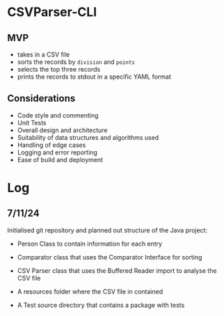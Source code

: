 # CSVParser-CLI

## MVP

* takes in a CSV file
* sorts the records by `division` and `points`
* selects the top three records
* prints the records to stdout in a specific YAML format

## Considerations

* Code style and commenting
* Unit Tests
* Overall design and architecture
* Suitability of data structures and algorithms used
* Handling of edge cases
* Logging and error reporting
* Ease of build and deployment

# Log

## 7/11/24
Initialised git repository and planned out structure of the Java project:
- Person Class to contain information for each entry
- Comparator class that uses the Comparator Interface for sorting
- CSV Parser class that uses the Buffered Reader import to analyse the CSV file
- A resources folder where the CSV file in contained

- A Test source directory that contains a package with tests

